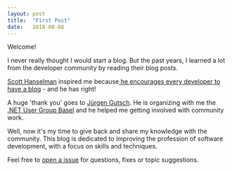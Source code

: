```yaml
---
layout: post
title:  "First Post"
date:   2018-08-08
---
```


<p class="intro">
<span class="dropcap">W</span>elcome!
</p>
I never really thought I would start a blog.
But the past years, I learned a lot from the developer community by reading their blog posts.

<a href="https://www.hanselman.com" target="_blank">Scott Hanselman</a> inspired me because<a href="https://www.hanselman.com/blog/YourWordsAreWasted.aspx"  target="_blank"> he encourages every developer to have a blog</a> - and he has right!

A huge 'thank you' goes to <a href="https://asp.net-hacker.rocks/" target="_blank">Jürgen Gutsch</a>. He is organizing with me the <a href="https://www.meetup.com/de-DE/Basel-NET-User-Group/" target="_blank">.NET User Group Basel</a> and he helped me getting involved with community work.

Well, now it's my time to give back and share my knowledge with the community.
This blog is dedicated to improving the profession of software development, with a focus on skills and techniques.

Feel free to <a href="https://github.com/CodeTherapist/codetherapist.github.io/issues/new" target="_blank">open a issue</a> for questions, fixes or topic suggestions.



